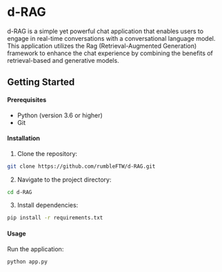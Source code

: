 # **d-RAG**

d-RAG is a simple yet powerful chat application that enables users to engage in real-time conversations with a conversational language model. This application utilizes the Rag (Retrieval-Augmented Generation) framework to enhance the chat experience by combining the benefits of retrieval-based and generative models.

## **Getting Started**

#### Prerequisites

- Python (version 3.6 or higher)
- Git

#### Installation

1. Clone the repository:

```bash
git clone https://github.com/rumbleFTW/d-RAG.git
```

2. Navigate to the project directory:

```bash
cd d-RAG
```

3. Install dependencies:

```bash
pip install -r requirements.txt
```

#### Usage

Run the application:

```bash
python app.py
```
